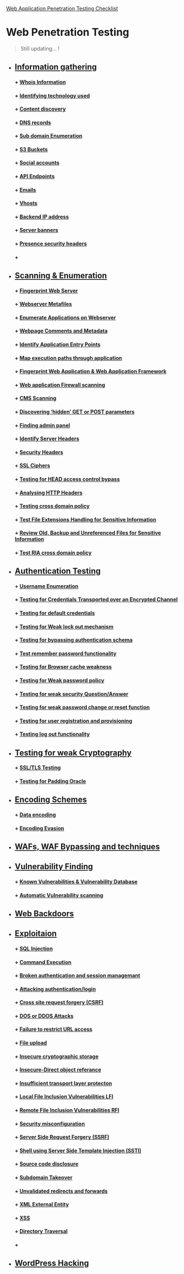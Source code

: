 [Web Application Penetration Testing Checklist  ](https://github.com/sarathlalup/Cyber-security/blob/master/Website%20Hacking/checklist.md)

#  Web Penetration Testing 

> Still updating...   !

* ##  [  Information gathering](https://github.com/sarathlalup/Cyber-security/tree/master/Windows%20Exploitaion/02.Scanning%20%26%20Enumeration)
   #### + [     Whois Information](https://github.com/sarathlalup/Cyber-security/blob/master/Website%20Hacking/Web%20Information%20Gathering/Whois%20Information.md)
   #### + [     Identifying technology used](https://github.com/sarathlalup/Cyber-security/blob/master/Website%20Hacking/Web%20Information%20Gathering/Identifying%20technology%20used.md)
   #### + [     Content discovery](https://github.com/sarathlalup/Cyber-security/blob/master/Website%20Hacking/Web%20Scanning%20&%20Enumeration/Content%20discovery.md)
   #### + [     DNS records](https://github.com/sarathlalup/Cyber-security/blob/master/Website%20Hacking/Web%20Information%20Gathering/DNS%20records.md )
   
   #### + [     Sub domain Enumeration](https://github.com/sarathlalup/Cyber-security/blob/master/Website%20Hacking/Web%20Scanning%20&%20Enumeration/Sub%20domain%20Enumeration.md)
   #### + [     S3 Buckets]()
   #### + [     Social accounts]()
   #### + [     API Endpoints]()
   #### + [     Emails]()
   #### + [     Vhosts]()
   #### + [     Backend IP address]()
   #### + [     Server banners]()
   #### + [     Presence security headers]()
   #### + [     ]()

   

* ##  [  Scanning & Enumeration](https://github.com/sarathlalup/Cyber-security/tree/master/Windows%20Exploitaion/02.Scanning%20%26%20Enumeration)
   
   #### + [     Fingerprint Web Server]( )
   #### + [     Webserver Metafiles]( )
   #### + [     Enumerate Applications on Webserver]( )
   #### + [     Webpage Comments and Metadata]( )
   #### + [     Identify Application Entry Points]( )
   #### + [     Map execution paths through application]( )
   #### + [     Fingerprint Web Application & Web Application Framework]( )
   #### + [     Web application Firewall scanning](https://github.com/sarathlalup/Cyber-security/blob/master/Scanning%26Enumeration/Port%20Scanning%20%26%20Service%20Detection.md)
   #### + [      	CMS Scanning](https://github.com/sarathlalup/Cyber-security/blob/master/Website%20Hacking/Web%20Scanning%20%26%20Enumeration/CMS%20Scanning.md)
   

   #### + [     Discovering ‘hidden’ GET or POST parameters](https://github.com/sarathlalup/Cyber-security/blob/master/Website%20Hacking/Web%20Scanning%20%26%20Enumeration/Discovering%20%E2%80%98hidden%E2%80%99%20GET%20or%20POST%20parameters)
   #### + [     Finding admin panel](https://github.com/sarathlalup/Cyber-security/blob/master/Website%20Hacking/Web%20Scanning%20%26%20Enumeration/Finding%20admin%20panel.md)
   #### + [     Identify Server Headers](https://github.com/sarathlalup/Cyber-security/blob/master/Website%20Hacking/Web%20Scanning%20%26%20Enumeration/Server%20Headers.md)
   #### + [     Security Headers]()
   #### + [     SSL Ciphers]()
   #### + [     Testing for HEAD access control bypass]()
   #### + [     Analysing HTTP Headers](https://github.com/sarathlalup/Cyber-security/blob/master/Website%20Hacking/Web%20Scanning%20%26%20Enumeration/Analysing%20HTTP%20Headers.md)
   #### + [     Testing cross domain policy]()
   #### + [     Test File Extensions Handling for Sensitive Information ]( )
   #### + [     Review Old, Backup and Unreferenced Files for Sensitive Information ]( )
   #### + [     Test RIA cross domain policy]( )
 
* ##  [ Authentication Testing]( )  
   #### + [     Username Enumeration]()
   #### + [     Testing for Credentials Transported over an Encrypted Channel ]( )
   #### + [     Testing for default credentials]( )
   #### + [     Testing for Weak lock out mechanism ]( )
   #### + [     Testing for bypassing authentication schema ]( )
   #### + [     Test remember password functionality ]( )
   #### + [     Testing for Browser cache weakness ]( )
   #### + [     Testing for Weak password policy ]( )
   #### + [     Testing for weak security Question/Answer ]( )
   #### + [     Testing for weak password change or reset function]( )
   #### + [     Testing for user registration and provisioning]()
   #### + [     Testing log out functionality]()
   
 * ##  [ Testing for weak Cryptography ]( )
   #### + [     SSL/TLS Testing]( )
   #### + [     Testing for Padding Oracle ]( )
   
 * ##  [ Encoding Schemes]( )
   #### + [     Data encoding]( )
   #### + [     Encoding Evasion]( )
   
 * ##  [ WAFs, WAF Bypassing and techniques ](https://github.com/sarathlalup/Cyber-security/blob/master/Website%20Hacking/Bypassing-Web%20Application%20Firewalls/README.md )

* ##  [Vulnerability Finding](https://github.com/sarathlalup/Cyber-security/tree/master/Website%20Hacking/Web%20Vulnerability%20Scanning)
   
   #### + [     Known Vulnerabilities & Vulnerability Database ](https://github.com/sarathlalup/Cyber-security/blob/master/Website%20Hacking/Web%20Vulnerability%20Scanning/Known%20Vulnerabilities%20%26%20Vulnerability%20Database%20.md)
   #### + [     Automatic Vulnerability scanning](https://github.com/sarathlalup/Cyber-security/blob/master/Website%20Hacking/Web%20Vulnerability%20Scanning/Nikto%20for%20Vulnerability%20Scanning)
   
* ##  [ Web Backdoors](https://github.com/sarathlalup/Cyber-security/tree/master/Website%20Hacking/Web%20Backdoors)

* ##  [ Exploitaion](https://github.com/sarathlalup/Cyber-security/tree/master/Windows%20Exploitaion/Initial%20Access)

   #### + [     SQL Injection](https://github.com/sarathlalup/Cyber-security/tree/master/Website%20Hacking/Web%20Attacks/SQL%20Injection)
   #### + [     Command Execution](https://github.com/sarathlalup/Cyber-security/tree/master/Website%20Hacking/Web%20Attacks/Command%20Execution)
   #### + [     Broken authentication and session managemant](https://github.com/sarathlalup/Cyber-security/tree/master/Website%20Hacking/Web%20Attacks/Broken%20authentication%20and%20session%20managemant)
   #### + [     Attacking authentication/login](https://github.com/sarathlalup/Cyber-security/blob/master/Website%20Hacking/Web%20Attacks/Attacking%20authentication%20or%20login/README.md)
   #### + [     Cross site request forgery (CSRF)](https://github.com/sarathlalup/Cyber-security/tree/master/Website%20Hacking/Web%20Attacks/Cross%20site%20request%20forgery%20(CSRF))
   #### + [     DOS or DDOS Attacks](https://github.com/sarathlalup/Cyber-security/tree/master/Website%20Hacking/Web%20Attacks/DOS%20or%20DDOS%20Attacks)
   #### + [     Failure to restrict URL access](https://github.com/sarathlalup/Cyber-security/tree/master/Website%20Hacking/Web%20Attacks/Failure%20to%20restrict%20URL%20access)
   #### + [     File upload](https://github.com/sarathlalup/Cyber-security/tree/master/Website%20Hacking/Web%20Attacks/File%20upload)
   #### + [     Insecure cryptographic storage](https://github.com/sarathlalup/Cyber-security/tree/master/Website%20Hacking/Web%20Attacks/Insecure%20cryptographic%20storage)
   #### + [     Insecure-Direct object referance](https://github.com/sarathlalup/Cyber-security/tree/master/Website%20Hacking/Web%20Attacks/Insecure-Direct%20object%20referance)
   #### + [     Insufficient transport layer protecton](https://github.com/sarathlalup/Cyber-security/tree/master/Website%20Hacking/Web%20Attacks/Insufficient%20transport%20layer%20protecton)
   #### + [     Local File Inclusion Vulnerabilities LFI](https://github.com/sarathlalup/Cyber-security/tree/master/Website%20Hacking/Web%20Attacks/Local%20File%20Inclusion%20Vulnerabilities%20LFI)
   #### + [     Remote File Inclusion Vulnerabilities RFI](https://github.com/sarathlalup/Cyber-security/tree/master/Website%20Hacking/Web%20Attacks/Remote%20File%20Inclusion%20Vulnerabilities%20RFI)
   #### + [     Security misconfiguration](https://github.com/sarathlalup/Cyber-security/tree/master/Website%20Hacking/Web%20Attacks/Security%20misconfiguration)
   #### + [     Server Side Request Forgery (SSRF)](https://github.com/sarathlalup/Cyber-security/tree/master/Website%20Hacking/Web%20Attacks/Server%20Side%20Request%20Forgery%20(SSRF))
   #### + [     Shell using Server Side Template Injection (SSTI)](https://github.com/sarathlalup/Cyber-security/tree/master/Website%20Hacking/Web%20Attacks/Shell%20using%20Server%20Side%20Template%20Injection%20(SSTI))
   #### + [     Source code disclosure](https://github.com/sarathlalup/Cyber-security/tree/master/Website%20Hacking/Web%20Attacks/Source%20code%20disclosure)
   #### + [     Subdomain Takeover](https://github.com/sarathlalup/Cyber-security/tree/master/Website%20Hacking/Web%20Attacks/Subdomain%20Takeover)
   #### + [     Unvalidated redirects and forwards](https://github.com/sarathlalup/Cyber-security/tree/master/Website%20Hacking/Web%20Attacks/Unvalidated%20redirects%20and%20forwards)
   #### + [     XML External Entity](https://github.com/sarathlalup/Cyber-security/tree/master/Website%20Hacking/Web%20Attacks/XML%20External%20Entity)
   #### + [     XSS](https://github.com/sarathlalup/Cyber-security/tree/master/Website%20Hacking/Web%20Attacks/XSS)
   #### + [     Directory Traversal](https://github.com/sarathlalup/Cyber-security/tree/master/Website%20Hacking/Web%20Attacks/Directory%20Traversal)
   #### + [     ]()
   
* ##  [ WordPress Hacking]( )
